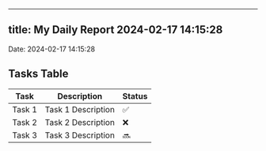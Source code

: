 
---
title: My Daily Report 2024-02-17 14:15:28
---

Date: 2024-02-17 14:15:28

## Tasks Table

| Task | Description | Status |
|------|-------------|--------|
| Task 1 | Task 1 Description | ✅ |
| Task 2 | Task 2 Description | ❌ |
| Task 3 | Task 3 Description | 🔜 |
